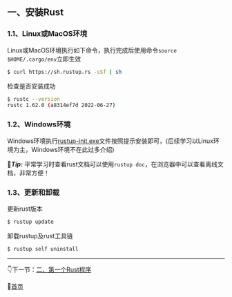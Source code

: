 ## 一、安装Rust

### 1.1、Linux或MacOS环境
Linux或MacOS环境执行如下命令，执行完成后使用命令`source $HOME/.cargo/env`立即生效
```bash
$ curl https://sh.rustup.rs -sSf | sh
```

检查是否安装成功
```bash
$ rustc --version
rustc 1.62.0 (a8314ef7d 2022-06-27)
```

### 1.2、Windows环境
Windows环境执行[rustup-init.exe](https://static.rust-lang.org/rustup/dist/x86_64-pc-windows-msvc/rustup-init.exe)文件按照提示安装即可，(后续学习以Linux环境为主，Windows环境不在此过多介绍)

💌***Tip:*** 平常学习时查看rust文档可以使用`rustup doc`，在浏览器中可以查看离线文档，非常方便！

### 1.3、更新和卸载
更新rust版本
```bash
$ rustup update
```

卸载rustup及rust工具链
```bash
$ rustup self uninstall
```

------
👇下一节：[二、第一个Rust程序](2.md)

🤞[首页](../README.md)
